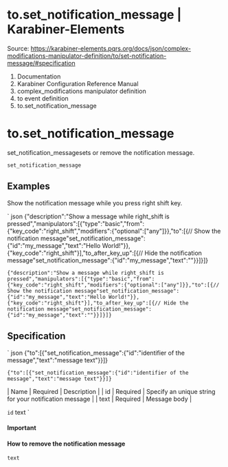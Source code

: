 # to.set_notification_message | Karabiner-Elements

Source: https://karabiner-elements.pqrs.org/docs/json/complex-modifications-manipulator-definition/to/set-notification-message/#specification

1. Documentation
1. Karabiner Configuration Reference Manual
1. complex_modifications manipulator definition
1. to event definition
1. to.set_notification_message

# to.set_notification_message

set_notification_messagesets or remove the notification message.

` set_notification_message `
## Examples

Show the notification message while you press right shift key.


` json
{"description":"Show a message while right_shift is pressed","manipulators":[{"type":"basic","from":{"key_code":"right_shift","modifiers":{"optional":["any"]}},"to":[{// Show the notification message"set_notification_message":{"id":"my_message","text":"Hello World!"}},{"key_code":"right_shift"}],"to_after_key_up":[{// Hide the notification message"set_notification_message":{"id":"my_message","text":""}}]}]}

`{"description":"Show a message while right_shift is pressed","manipulators":[{"type":"basic","from":{"key_code":"right_shift","modifiers":{"optional":["any"]}},"to":[{// Show the notification message"set_notification_message":{"id":"my_message","text":"Hello World!"}},{"key_code":"right_shift"}],"to_after_key_up":[{// Hide the notification message"set_notification_message":{"id":"my_message","text":""}}]}]}`
## Specification


` json
{"to":[{"set_notification_message":{"id":"identifier of the message","text":"message text"}}]}

`{"to":[{"set_notification_message":{"id":"identifier of the message","text":"message text"}}]}`

| Name | Required | Description |
| id | Required | Specify an unique string for your notification message |
| text | Required | Message body |

` id ` text `
#### Important

#### How to remove the notification message

` text `